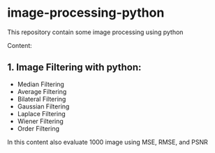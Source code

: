 # image-processing-python

This repository contain some image processing using python

Content:

## 1. Image Filtering with python:

- Median Filtering
- Average Filtering
- Bilateral Filtering
- Gaussian Filtering
- Laplace Filtering
- Wiener Filtering
- Order Filtering

In this content also evaluate 1000 image using MSE, RMSE, and PSNR
